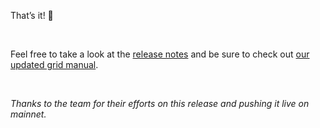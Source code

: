 That’s it! 🎉

<br/>

Feel free to take a look at the [release notes](https://forum.threefold.io/t/threefold-grid-v3-8-release-notes/3757) and be sure to check out [our updated grid manual](https://forum.threefold.io/t/new-grid-manual/3783).

<br/>

_Thanks to the team for their efforts on this release and pushing it live on mainnet._